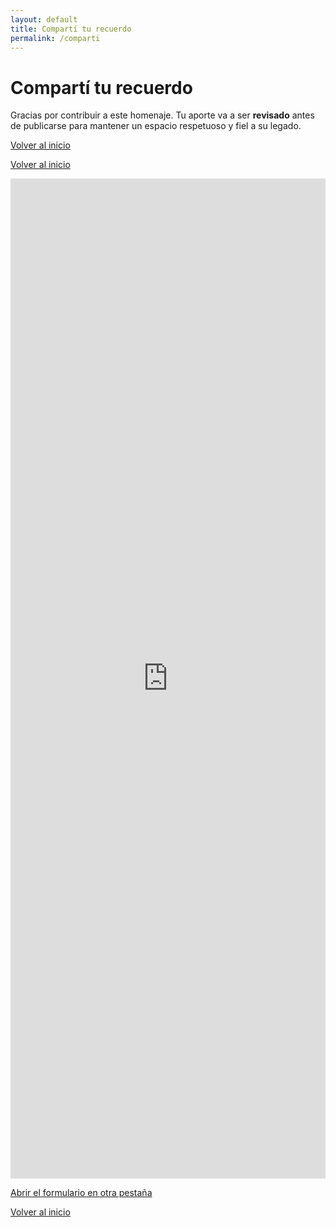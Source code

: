 ```yaml
---
layout: default
title: Compartí tu recuerdo
permalink: /comparti
---
```


<h1>Compartí tu recuerdo</h1>

<p>Gracias por contribuir a este homenaje. Tu aporte va a ser <strong>revisado</strong> antes de publicarse para mantener un espacio respetuoso y fiel a su legado.</p>

<p><a href="https://albertovth.github.io/graciaschema-site/">Volver al inicio</a></p>

<p>
  <a class="cta" href="https://albertovth.github.io/graciaschema-site/">Volver al inicio</a>
</p>


<div style="max-width:820px;margin:0 auto">
  <iframe 
    src="https://docs.google.com/forms/d/e/1FAIpQLSdz3hoilu42x17f_vFs2EDMFL--LvcAlMyTF1HeA3onkDu3VA/viewform?embedded=true" 
    width="100%" height="1600" frameborder="0" marginheight="0" marginwidth="0">
    Cargando…
  </iframe>
</div>

<p>
  <a href="https://docs.google.com/forms/d/e/1FAIpQLSdz3hoilu42x17f_vFs2EDMFL--LvcAlMyTF1HeA3onkDu3VA/viewform" target="_blank" rel="noopener" class="cta secondary">
    Abrir el formulario en otra pestaña
  </a>
</p>

<p>
  <a class="cta" href="https://albertovth.github.io/graciaschema-site/">Volver al inicio</a>
</p>


